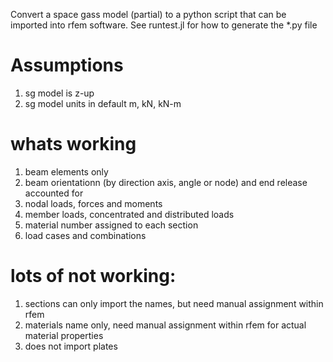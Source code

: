 Convert a space gass model (partial) to a python script that can be imported into rfem software.
See runtest.jl for how to generate the *.py file

# Assumptions
1) sg model is z-up
2) sg model units in default m, kN, kN-m

# whats working
1) beam elements only
2) beam orientationn (by direction axis, angle or node) and end release accounted for
3) nodal loads, forces and moments
4) member loads, concentrated and distributed loads 
5) material number assigned to each section
6) load cases and combinations

# lots of not working:
1) sections can only import the names, but need manual assignment within rfem
2) materials name only, need manual assignment within rfem for actual material properties 
3) does not import plates 
